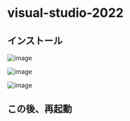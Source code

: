 # visual-studio-2022

## インストール

![image](https://user-images.githubusercontent.com/1501327/163509698-db7a5cce-2f39-47af-8831-37b4a618b1a3.png)

![image](https://user-images.githubusercontent.com/1501327/163509799-21ec269e-9521-4331-a02e-4f54adb75de0.png)

![image](https://user-images.githubusercontent.com/1501327/163509959-473a1228-10c5-4539-b511-31b229f7155d.png)

## この後、再起動
